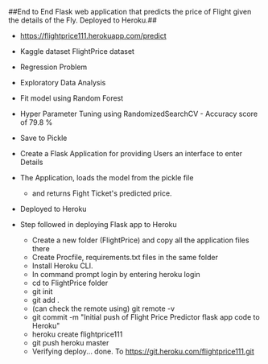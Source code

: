 ##End to End Flask web application that predicts the price of Flight given the details of the Fly.
Deployed to Heroku.##

- https://flightprice111.herokuapp.com/predict

- Kaggle dataset FlightPrice dataset

- Regression Problem

- Exploratory Data Analysis

- Fit model using Random Forest 

- Hyper Parameter Tuning using RandomizedSearchCV
      - Accuracy score of 79.8 %

- Save to Pickle

- Create a Flask Application for providing Users an interface to enter Details

- The Application, loads the model from the pickle file 
    - and returns Fight Ticket's predicted price.

- Deployed to Heroku

- Step followed in deploying Flask app to Heroku
    - Create a new folder (FlightPrice) and copy all the application files there
    - Create Procfile, requirements.txt files in the same folder
    - Install Heroku CLI.
    - In command prompt login by entering heroku login 
    - cd to FlightPrice folder
    - git init
    - git add .
    - (can check the remote using)  git remote -v
    - git commit -m "Initial push of Flight Price Predictor flask app code to Heroku"
    - heroku create flightprice111
    - git push heroku master
    - Verifying deploy... done. To https://git.heroku.com/flightprice111.git
    
